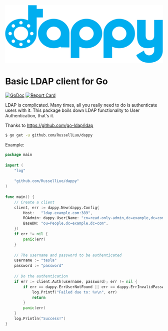 <img src=logo.svg />

# Basic LDAP client for Go

[![GoDoc](https://img.shields.io/badge/godoc-reference-5272B4.svg?style=flat-square)](https://godoc.org/github.com/nerney/dappy)
[![Report Card](https://goreportcard.com/badge/github.com/nerney/dappy)](https://goreportcard.com/report/github.com/nerney/dappy)

LDAP is complicated. Many times, all you really need to do is authenticate users with it.
This package boils down LDAP functionality to User Authentication, that's it.

Thanks to https://github.com/go-ldap/ldap

```bash
$ go get -u github.com/RussellLuo/dappy
```

Example:

```go
package main

import (
	"log"

	"github.com/RussellLuo/dappy"
)

func main() {
    // Create a client
	client, err := dappy.New(dappy.Config{
		Host:   "ldap.example.com:389",
		ROAdmin: dappy.User{Name: "cn=read-only-admin,dc=example,dc=com", Pass: "password"},
		BaseDN: "ou=People,dc=example,dc=com",
	})
	if err != nil {
		panic(err)
	}

	// The username and password to be authenticated
	username := "tesla"
	password := "password"

	// Do the authentication
	if err := client.Auth(username, password); err != nil {
		if err == dappy.ErrUserNotFound || err == dappy.ErrInvalidPassword {
		    log.Printf("Failed due to: %v\n", err)
		    return
		}
        panic(err)
	}
	log.Println("Success!")
}
```
